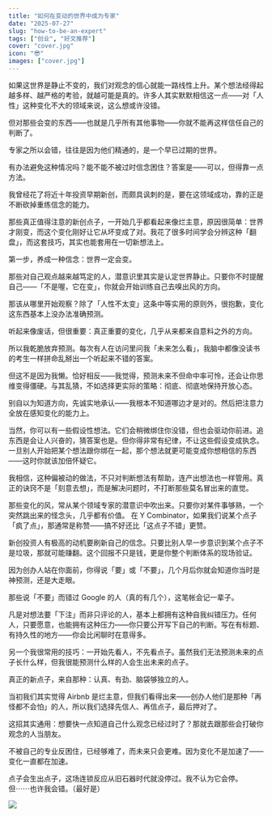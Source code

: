 ```yaml
---
title: "如何在变动的世界中成为专家"
date: "2025-07-27"
slug: "how-to-be-an-expert"
tags: ["创业", "好文推荐"]
cover: "cover.jpg"
icon: "😎"
images: ["cover.jpg"]
---
```

如果这世界是静止不变的，我们对观念的信心就能一路线性上升。某个想法经得起越多样、越严格的考验，就越可能是真的。许多人其实默默相信这一点——对「人性」这种变化不大的领域来说，这么想或许没错。



但对那些会变的东西——也就是几乎所有其他事物——你就不能再这样信任自己的判断了。



专家之所以会错，往往是因为他们精通的，是一个早已过期的世界。



有办法避免这种情况吗？能不能不被过时信念困住？答案是——可以，但得靠一点方法。



我曾经花了将近十年投资早期新创，而颇具讽刺的是，要在这领域成功，靠的正是不断砍掉重练信念的能力。



那些真正值得注意的新创点子，一开始几乎都看起来像烂主意，原因很简单：世界才刚变，而这个变化刚好让它从坏变成了对。我花了很多时间学会分辨这种「翻盘」，而这套技巧，其实也能套用在一切新想法上。



第一步，养成一种信念：世界一定会变。



那些对自己观点越来越笃定的人，潜意识里其实是认定世界静止。只要你不时提醒自己——「不是喔，它在变」，你就会开始训练自己去嗅出风的方向。



那该从哪里开始观察？除了「人性不太变」这条中等实用的原则外，很抱歉，变化这东西基本上没办法准确预测。



听起来像废话，但很重要：真正重要的变化，几乎从来都来自意料之外的方向。



所以我乾脆放弃预测。每次有人在访问里问我「未来怎么看」，我脑中都像没读书的考生一样拼命乱掰出一个听起来不错的答案。



但这不是因为我懒。恰好相反——我觉得，预测未来不但命中率可怜，还会让你思维变得僵硬。与其乱猜，不如选择更实际的策略：彻底、彻底地保持开放心态。



别自以为知道方向，先诚实地承认——我根本不知道哪边才是对的。然后把注意力全放在感知变化的能力上。



当然，你可以有一些假设性想法。它们会稍微绑住你没错，但也会驱动你前进。追东西是会让人兴奋的，猜答案也是。但你得非常有纪律，不让这些假设变成执念。
一旦别人开始把某个想法跟你绑在一起，那个想法就更可能变成你想相信的东西——这时你就该加倍怀疑它。



我相信，这种偏被动的做法，不只对判断想法有帮助，连产出想法也一样管用。真正的诀窍不是「刻意去想」，而是解决问题时，不打断那些莫名冒出来的直觉。



那些变化的风，常从某个领域专家的潜意识中吹出来。只要你对某件事够熟，一个突然跳出来的怪念头，几乎都有价值。
在 Y Combinator，如果我们说某个点子「疯了点」，那通常是称赞——搞不好还比「这点子不错」更赞。



新创投资人有极高的动机要刷新自己的信念。只要比别人早一步意识到某个点子不是垃圾，那就可能赚翻。这个回报不只是钱，更是你整个判断体系的现场验证。



因为创办人站在你面前，你得说「要」或「不要」，几个月后你就会知道你当时是神预测，还是大走眼。



那些说「不要」而错过 Google 的人（真的有几个），这笔帐会记一辈子。



凡是对想法要「下注」而非只评论的人，基本上都拥有这种自我纠错压力。任何人，只要愿意，也能拥有这种压力——你只要公开写下自己的判断。写在有标题、有持久性的地方——你会比闲聊时在意得多。



另一个我很常用的技巧：一开始先看人，不先看点子。虽然我们无法预测未来的点子长什么样，但我很能预测什么样的人会生出未来的点子。



真正的新点子，来自那种：认真、有劲、脑袋够独立的人。



当初我们其实觉得 Airbnb 是烂主意，但我们看得出来——创办人他们是那种「再怪都不会怕」的人，所以我们选择先信人、再信点子，最后押对了。



这招其实通用：想要快一点知道自己什么观念已经过时了？那就去跟那些会打破你观念的人当朋友。



不被自己的专业反困住，已经够难了，而未来只会更难。因为变化不是加速了——变化一直都在加速。



点子会生出点子，这场连锁反应从旧石器时代就没停过。我不认为它会停。
但⋯⋯也许我会错。（最好是）




![](https://prod-files-secure.s3.us-west-2.amazonaws.com/112d0858-5090-4d34-a606-b75eb8d65fd2/46476355-9cf3-4e99-9b7a-3531bc426380/1000202064.png?X-Amz-Algorithm=AWS4-HMAC-SHA256&X-Amz-Content-Sha256=UNSIGNED-PAYLOAD&X-Amz-Credential=ASIAZI2LB466SSGG5HEM%2F20251025%2Fus-west-2%2Fs3%2Faws4_request&X-Amz-Date=20251025T130205Z&X-Amz-Expires=3600&X-Amz-Security-Token=IQoJb3JpZ2luX2VjELv%2F%2F%2F%2F%2F%2F%2F%2F%2F%2FwEaCXVzLXdlc3QtMiJIMEYCIQCy7iezsCHYuTHIIrlpo%2Fw%2BZr5nTLD2OVEQ%2BPpL0yax4wIhAKpzlZgfvK71xUXNi5a6M%2FgjfCHJknW%2B%2Bj4fiymiURHdKv8DCHQQABoMNjM3NDIzMTgzODA1Igz%2Br6V4l2zv7pk7vZoq3ANiuE3Oe1cNzzJRPQrBM3kQuY9t21mNmpBzfvxdhXsEjmOG8ey0hiF7t2dGiPFPXL%2F%2BIGo9jogHDvcBOXGPobw%2FHmQq0bXtNoo%2FlM61%2FAt72Z0xKLDn4Fw5ULIxPhDa%2BO5S1iyA3cJ0mqvMNhnFx1KpW7FtU2PwBEKsAekCH7A1nSG%2B7vayA9OD5zZxmfy%2B%2FgPLc2GRMDoZ%2BussZuJ3v2L2w4nuoTLymj27joGFiihJh2kUbhVN%2BOQWNRdJ2hgrU%2BT6jNFRaRDtrZNbLZGF0WUezn8aMlhZTKdFbXXU1LsWjw4jvqglKikleozvHj3WcAPlrW0OW49UW7fc%2FZMw7yQ4395MJyx1BENqfnX%2Fy6U7OW4ZQMN9C7ynBVTRUE%2B2%2FBFJj3ZcO%2Ftg0GPwk6a%2FbO9l9uLAb5teLK1FOM%2FKT%2Fb3XrHR9iqBy7itg8eG%2Bk6FFEfqy9SYMpQV4qwCXWFkC5zQDIYl9KrzPH5f0ZufNA4DYBNp%2FC%2B%2BYnOEXsEUvEFoLVowsa2eDF%2FhJbp6kTPZ9Szt%2B1YETt7zC0UFoVxVYGz3mZppUzZfvuwqLBth74z4Zvx3cTzdTrQP7cQ9xuiC7IwPHHydvvkZYB%2FkLXHrOc1X1GX7yrCo%2F5RNck%2BYfjDw1%2FLHBjqkAai0t%2FuCbxMuCCy5%2F6sbJTXlyWHiBj3%2FgqumrIDBgR8o%2BJ1lzch6SDjVhu%2Fmj7f%2BHaxuZ3MXqfQ1ym0Cbej55R0rXS8A4cz6tIKI3EcqEFhae4L40%2B3KXdF6SfemUL5As3rjc%2BgyL4KsHcJG2dkSu4q0U0CryixijSlDKtaz1ExAiAGVPESB2PenV%2BaT4Dig%2FB70bJh3lWVRVkOyc9c4g22MfmGP&X-Amz-Signature=bc49e2b754844ce26a6fb900839ad38d074a93ea8de83629681ff64c386e6241&X-Amz-SignedHeaders=host&x-amz-checksum-mode=ENABLED&x-id=GetObject)

